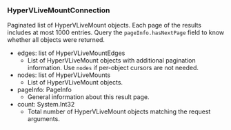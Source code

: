 ### HyperVLiveMountConnection
Paginated list of HyperVLiveMount objects. Each page of the results includes at most 1000 entries. Query the `pageInfo.hasNextPage` field to know whether all objects were returned.

- edges: list of HyperVLiveMountEdges
  - List of HyperVLiveMount objects with additional pagination information. Use `nodes` if per-object cursors are not needed.
- nodes: list of HyperVLiveMounts
  - List of HyperVLiveMount objects.
- pageInfo: PageInfo
  - General information about this result page.
- count: System.Int32
  - Total number of HyperVLiveMount objects matching the request arguments.
